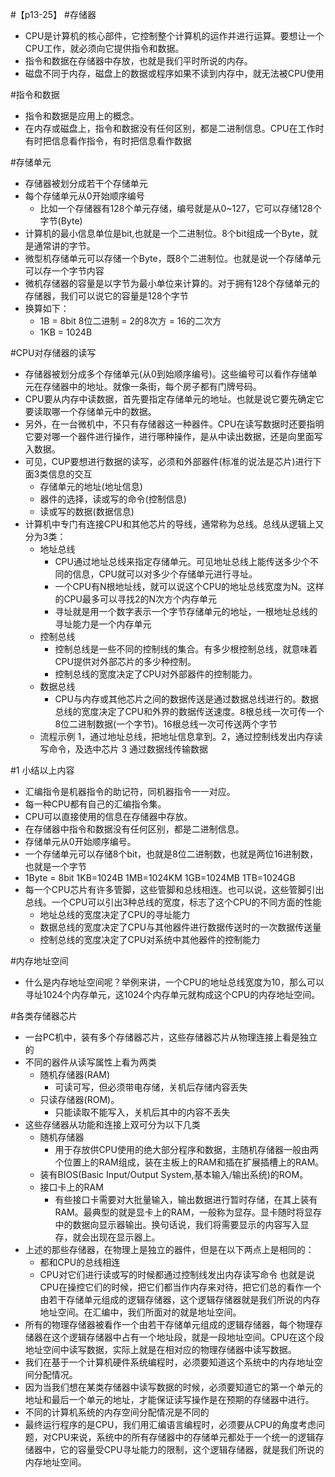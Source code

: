 #【p13-25】
#存储器
- CPU是计算机的核心部件，它控制整个计算机的运作并进行运算。要想让一个CPU工作，就必须向它提供指令和数据。
- 指令和数据在存储器中存放，也就是我们平时所说的内存。
- 磁盘不同于内存，磁盘上的数据或程序如果不读到内存中，就无法被CPU使用

#指令和数据
- 指令和数据是应用上的概念。
- 在内存或磁盘上，指令和数据没有任何区别，都是二进制信息。CPU在工作时有时把信息看作指令，有时把信息看作数据
  
#存储单元
- 存储器被划分成若干个存储单元
- 每个存储单元从0开始顺序编号
  - 比如一个存储器有128个单元存储，编号就是从0~127，它可以存储128个字节(Byte)
- 计算机的最小信息单位是bit,也就是一个二进制位。8个bit组成一个Byte，就是通常讲的字节。
- 微型机存储单元可以存储一个Byte，既8个二进制位。也就是说一个存储单元可以存一个字节内容
- 微机存储器的容量是以字节为最小单位来计算的。对于拥有128个存储单元的存储器，我们可以说它的容量是128个字节
- 换算如下：
  - 1B = 8bit 8位二进制 = 2的8次方 = 16的二次方
  - 1KB = 1024B
  
#CPU对存储器的读写
- 存储器被划分成多个存储单元(从0到始顺序编号)。这些编号可以看作存储单元在存储器中的地址。就像一条街，每个房子都有门牌号码。
- CPU要从内存中读数据，首先要指定存储单元的地址。也就是说它要先确定它要读取哪一个存储单元中的数据。
- 另外，在一台微机中，不只有存储器这一种器件。CPU在读写数据时还要指明它要对哪一个器件进行操作，进行哪种操作，是从中读出数据，还是向里面写入数据。
- 可见，CUP要想进行数据的读写，必须和外部器件(标准的说法是芯片)进行下面3类信息的交互
  - 存储单元的地址(地址信息)
  - 器件的选择，读或写的命令(控制信息)
  - 读或写的数据(数据信息)
- 计算机中专门有连接CPU和其他芯片的导线，通常称为总线。总线从逻辑上又分为3类：
  - 地址总线
    - CPU通过地址总线来指定存储单元。可见地址总线上能传送多少个不同的信息，CPU就可以对多少个存储单元进行寻址。
    - 一个CPU有N根地址线，就可以说这个CPU的地址总线宽度为N。这样的CPU最多可以寻找2的N次方个内存单元
    - 寻址就是用一个数字表示一个字节存储单元的地址，一根地址总线的寻址能力是一个内存单元
  - 控制总线
    - 控制总线是一些不同的控制线的集合。有多少根控制总线，就意味着CPU提供对外部芯片的多少种控制。
    - 控制总线的宽度决定了CPU对外部器件的控制能力。
  - 数据总线
    - CPU与内存或其他芯片之间的数据传送是通过数据总线进行的。数据总线的宽度决定了CPU和外界的数据传送速度。8根总线一次可传一个8位二进制数据(一个字节)。16根总线一次可传送两个字节
  - 流程示例 1，通过地址总线，把地址信息拿到。2，通过控制线发出内存读写命令，及选中芯片 3 通过数据线传输数据
  
#1 小结以上内容
- 汇编指令是机器指令的助记符，同机器指令一一对应。
- 每一种CPU都有自己的汇编指令集。
- CPU可以直接使用的信息在存储器中存放。
- 在存储器中指令和数据没有任何区别，都是二进制信息。
- 存储单元从0开始顺序编号。
- 一个存储单元可以存储8个bit，也就是8位二进制数，也就是两位16进制数，也就是一个字节
- 1Byte = 8bit   1KB=1024B 1MB=1024KM 1GB=1024MB 1TB=1024GB
- 每一个CPU芯片有许多管脚，这些管脚和总线相连。也可以说，这些管脚引出总线。一个CPU可以引出3种总线的宽度，标志了这个CPU的不同方面的性能
  - 地址总线的宽度决定了CPU的寻址能力
  - 数据总线的宽度决定了CPU与其他器件进行数据传送时的一次数据传送量
  - 控制总线的宽度决定了CPU对系统中其他器件的控制能力

#内存地址空间
- 什么是内存地址空间呢？举例来讲，一个CPU的地址总线宽度为10，那么可以寻址1024个内存单元，这1024个内存单元就构成这个CPU的内存地址空间。
  
#各类存储器芯片
- 一台PC机中，装有多个存储器芯片，这些存储器芯片从物理连接上看是独立的
- 不同的器件从读写属性上看为两类
  - 随机存储器(RAM)
    - 可读可写，但必须带电存储，关机后存储内容丢失
  - 只读存储器(ROM)。
    - 只能读取不能写入，关机后其中的内容不丢失
- 这些存储器从功能和连接上双可分为以下几类
  - 随机存储器
    - 用于存放供CPU使用的绝大部分程序和数据，主随机存储器一般由两个位置上的RAM组成，装在主板上的RAM和插在扩展插槽上的RAM。
  - 装有BIOS(Basic Input/Output System,基本输入/输出系统)的ROM。
  - 接口卡上的RAM
    - 有些接口卡需要对大批量输入，输出数据进行暂时存储，在其上装有RAM。最典型的就是显卡上的RAM，一般称为显存。显卡随时将显存中的数据向显示器输出。换句话说，我们将需要显示的内容写入显存，就会出现在显示器上。
- 上述的那些存储器，在物理上是独立的器件，但是在以下两点上是相同的：
  - 都和CPU的总线相连
  - CPU对它们进行读或写的时候都通过控制线发出内存读写命令
  也就是说CPU在操控它们的时候，把它们都当作内存来对待，把它们总的看作一个由若干存储单元组成的逻辑存储器，这个逻辑存储器就是我们所说的内存地址空间。在汇编中，我们所面对的就是地址空间。
- 所有的物理存储器被看作一个由若干存储单元组成的逻辑存储器，每个物理存储器在这个逻辑存储器中占有一个地址段，就是一段地址空间。CPU在这个段地址空间中读写数据，实际上就是在相对应的物理存储器中读写数据。
- 我们在基于一个计算机硬件系统编程时，必须要知道这个系统中的内存地址空间分配情况。
- 因为当我们想在某类存储器中读写数据的时候，必须要知道它的第一个单元的地址和最后一个单元的地址，才能保证读写操作是在预期的存储器中进行。
- 不同的计算机系统的内存空间分配情况是不同的
- 最终运行程序的是CPU，我们用汇编语言编程时，必须要从CPU的角度考虑问题，对CPU来说，系统中的所有存储器中的存储单元都处于一个统一的逻辑存储器中，它的容量受CPU寻址能力的限制，这个逻辑存储器，就是我们所说的内存地址空间。
  
